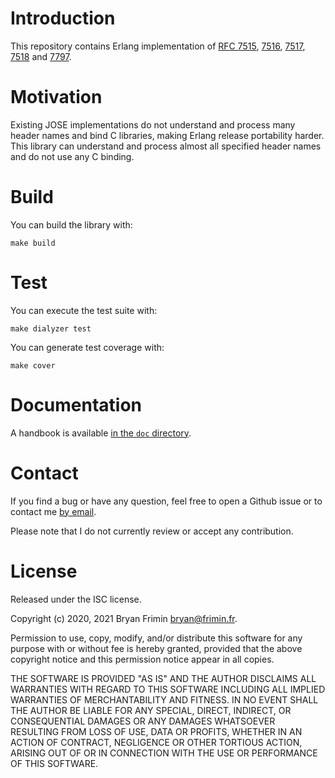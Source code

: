 # Introduction
This repository contains Erlang implementation of [RFC
7515](https://tools.ietf.org/html/rfc7515),
[7516](https://tools.ietf.org/html/rfc7516),
[7517](https://tools.ietf.org/html/rfc7517),
[7518](https://tools.ietf.org/html/rfc7518) and
[7797](https://tools.ietf.org/html/rfc7797).

# Motivation
Existing JOSE implementations do not understand and process many header
names and bind C libraries, making Erlang release portability
harder. This library can understand and process almost all specified
header names and do not use any C binding.

# Build
You can build the library with:

    make build

# Test
You can execute the test suite with:

    make dialyzer test

You can generate test coverage with:

    make cover

# Documentation
A handbook is available [in the `doc` directory](doc/handbook.md).

# Contact
If you find a bug or have any question, feel free to open a Github issue
or to contact me [by email](mailto:bryan@frimin.fr).

Please note that I do not currently review or accept any contribution.

# License
Released under the ISC license.

Copyright (c) 2020, 2021 Bryan Frimin <bryan@frimin.fr>.

Permission to use, copy, modify, and/or distribute this software for any
purpose with or without fee is hereby granted, provided that the above
copyright notice and this permission notice appear in all copies.

THE SOFTWARE IS PROVIDED "AS IS" AND THE AUTHOR DISCLAIMS ALL WARRANTIES
WITH REGARD TO THIS SOFTWARE INCLUDING ALL IMPLIED WARRANTIES OF
MERCHANTABILITY AND FITNESS. IN NO EVENT SHALL THE AUTHOR BE LIABLE FOR
ANY SPECIAL, DIRECT, INDIRECT, OR CONSEQUENTIAL DAMAGES OR ANY DAMAGES
WHATSOEVER RESULTING FROM LOSS OF USE, DATA OR PROFITS, WHETHER IN AN
ACTION OF CONTRACT, NEGLIGENCE OR OTHER TORTIOUS ACTION, ARISING OUT OF
OR IN CONNECTION WITH THE USE OR PERFORMANCE OF THIS SOFTWARE.
